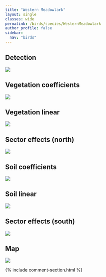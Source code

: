 ```yaml
---
title: "Western Meadowlark"
layout: single
classes: wide
permalink: /birds/species/WesternMeadowlark
author_profile: false
sidebar:
  nav: "birds"
---
```


<h2>Detection</h2>

<a href="https://beallen.github.io/DevelopmentWebsite/assets/images/birds/WesternMeadowlark/det.jpg">
<img src="https://beallen.github.io/DevelopmentWebsite/assets/images/birds/WesternMeadowlark/det.jpg">
</a>

<h2>Vegetation coefficients</h2>

<a href="https://beallen.github.io/DevelopmentWebsite/assets/images/birds/WesternMeadowlark/veghf.jpg">
<img src="https://beallen.github.io/DevelopmentWebsite/assets/images/birds/WesternMeadowlark/veghf.jpg">
</a>

<h2>Vegetation linear</h2>

<a href="https://beallen.github.io/DevelopmentWebsite/assets/images/birds/WesternMeadowlark/lin-north.jpg">
<img src="https://beallen.github.io/DevelopmentWebsite/assets/images/birds/WesternMeadowlark/lin-north.jpg">
</a>

<h2>Sector effects (north)</h2>

<a href="https://beallen.github.io/DevelopmentWebsite/assets/images/birds/WesternMeadowlark/sector-north.jpg">
<img src="https://beallen.github.io/DevelopmentWebsite/assets/images/birds/WesternMeadowlark/sector-north.jpg">
</a>

<h2>Soil coefficients</h2>

<a href="https://beallen.github.io/DevelopmentWebsite/assets/images/birds/WesternMeadowlark/soilhf.jpg">
<img src="https://beallen.github.io/DevelopmentWebsite/assets/images/birds/WesternMeadowlark/soilhf.jpg">
</a>

<h2>Soil linear</h2>

<a href="https://beallen.github.io/DevelopmentWebsite/assets/images/birds/WesternMeadowlark/lin-south.jpg">
<img src="https://beallen.github.io/DevelopmentWebsite/assets/images/birds/WesternMeadowlark/lin-south.jpg">
</a>

<h2>Sector effects (south)</h2>

<a href="https://beallen.github.io/DevelopmentWebsite/assets/images/birds/WesternMeadowlark/sector-south.jpg">
<img src="https://beallen.github.io/DevelopmentWebsite/assets/images/birds/WesternMeadowlark/sector-south.jpg">
</a>

<h2>Map</h2>

<a href="https://beallen.github.io/DevelopmentWebsite/assets/images/birds/WesternMeadowlark/map.jpg">
<img src="https://beallen.github.io/DevelopmentWebsite/assets/images/birds/WesternMeadowlark/map.jpg">
</a>

{% include comment-section.html %}
